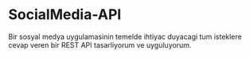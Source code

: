 # SocialMedia-API
Bir sosyal medya uygulamasinin temelde ihtiyac duyacagi tum isteklere cevap veren bir REST API tasarliyorum ve uyguluyorum.
